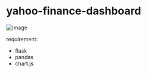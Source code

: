 # yahoo-finance-dashboard
![image](https://github.com/user-attachments/assets/20f2242a-d309-4b75-a0ae-02328cbe652b)

requirement:
- flask
- pandas
- chart.js


